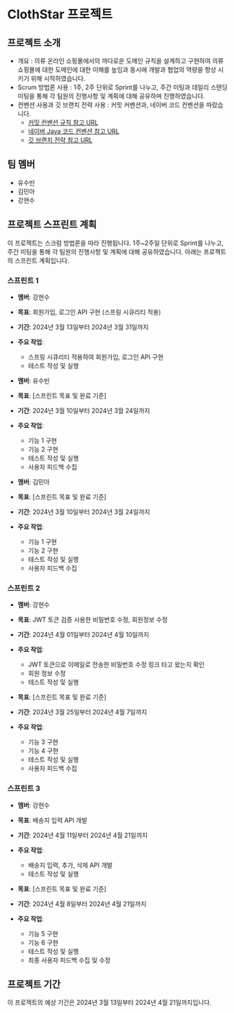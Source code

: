 # ClothStar 프로젝트

## 프로젝트 소개
- 개요 : 의류 온라인 쇼핑몰에서의 까다로운 도메인 규칙을 설계하고 구현하여 의류 쇼핑몰에 대한 도메인에 대한 이해를 높임과 동시에 개발과 협업의 역량을 향상 시키기 위해 시작하였습니다. 
- Scrum 방법론 사용 : 1주, 2주 단위로 Sprint를 나누고, 주간 미팅과 데일리 스탠딩 미팅을 통해 각 팀원의 진행사항 및 계획에 대해 공유하며 진행하였습니다.
- 컨벤션 사용과 깃 브랜치 전략 사용 : 커밋 커벤션과, 네이버 코드 컨벤션을 따랐습니다.
  - [커밋 컨벤션 규칙 참고 URL](https://velog.io/@shin6403/Git-git-%EC%BB%A4%EB%B0%8B-%EC%BB%A8%EB%B2%A4%EC%85%98-%EC%84%A4%EC%A0%95%ED%95%98%EA%B8%B0)
  - [네이버 Java 코드 컨벤션 참고 URL](https://bestinu.tistory.com/64)
  - [깃 브랜치 전략 참고 URL](https://hudi.blog/git-branch-strategy/)

## 팀 멤버
- 유수빈
- 김민아
- 강현수

## 프로젝트 스프린트 계획
이 프로젝트는 스크럼 방법론을 따라 진행됩니다. 1주~2주일 단위로 Sprint를 나누고, 주간 미팅을 통해 각 팀원의 진행사항 및 계획에 대해 공유하였습니다. 아래는 프로젝트의 스프린트 계획입니다.

### 스프린트 1
- **멤버**: 강현수
- **목표**: 회원가입, 로그인 API 구현 (스프링 시큐리티 적용)
- **기간**: 2024년 3월 13일부터 2024년 3월 31일까지
- **주요 작업**:
    - 스프링 시큐리티 적용하여 회원가입, 로그인 API 구현
    - 테스트 작성 및 실행

- **멤버**: 유수빈
- **목표**: [스프린트 목표 및 완료 기준]
- **기간**: 2024년 3월 10일부터 2024년 3월 24일까지
- **주요 작업**:
  - 기능 1 구현
  - 기능 2 구현
  - 테스트 작성 및 실행
  - 사용자 피드백 수집

- **멤버**: 김민아
- **목표**: [스프린트 목표 및 완료 기준]
- **기간**: 2024년 3월 10일부터 2024년 3월 24일까지
- **주요 작업**:
  - 기능 1 구현
  - 기능 2 구현
  - 테스트 작성 및 실행
  - 사용자 피드백 수집

### 스프린트 2
- **멤버**: 강현수
- **목표**: JWT 토큰 검증 사용한 비밀번호 수정, 회원정보 수정
- **기간**: 2024년 4월 01일부터 2024년 4월 10일까지
- **주요 작업**:
  - JWT 토큰으로 이메일로 전송한 비밀번호 수정 링크 타고 왔는지 확인
  - 회원 정보 수정
  - 테스트 작성 및 실행

- **목표**: [스프린트 목표 및 완료 기준]
- **기간**: 2024년 3월 25일부터 2024년 4월 7일까지
- **주요 작업**:
  - 기능 3 구현
  - 기능 4 구현
  - 테스트 작성 및 실행
  - 사용자 피드백 수집

### 스프린트 3
- **멤버**: 강현수
- **목표**: 배송지 입력 API 개발
- **기간**: 2024년 4월 11일부터 2024년 4월 21일까지
- **주요 작업**:
  - 배송지 입력, 추가, 삭제 API 개발
  - 테스트 작성 및 실행

- **목표**: [스프린트 목표 및 완료 기준]
- **기간**: 2024년 4월 8일부터 2024년 4월 21일까지
- **주요 작업**:
  - 기능 5 구현
  - 기능 6 구현
  - 테스트 작성 및 실행
  - 최종 사용자 피드백 수집 및 수정

## 프로젝트 기간
이 프로젝트의 예상 기간은 2024년 3월 13일부터 2024년 4월 21일까지입니다.